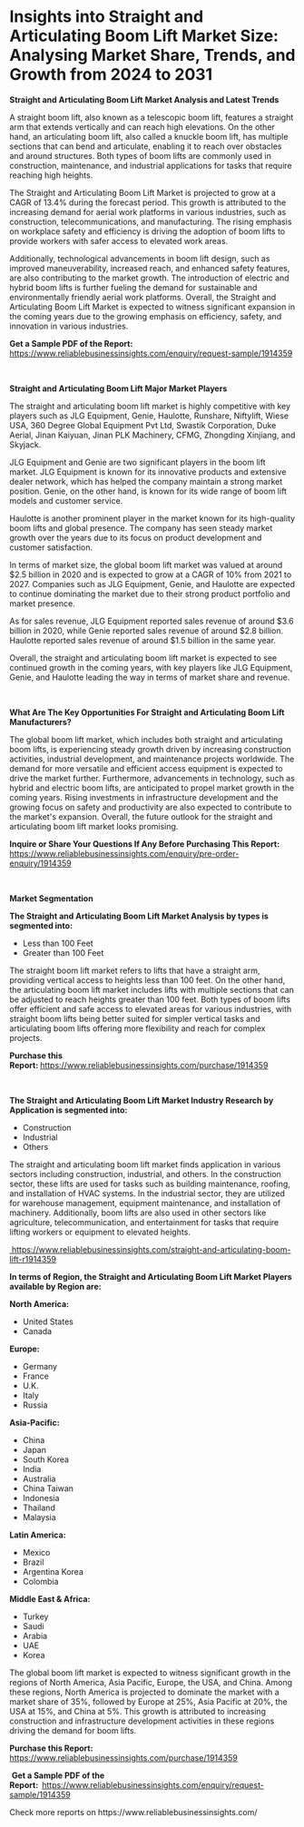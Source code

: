 <p><h1>Insights into Straight and Articulating Boom Lift Market Size: Analysing Market Share, Trends, and Growth from 2024 to 2031</h1></p><p><strong>Straight and Articulating Boom Lift Market Analysis and Latest Trends</strong></p>
<p><p>A straight boom lift, also known as a telescopic boom lift, features a straight arm that extends vertically and can reach high elevations. On the other hand, an articulating boom lift, also called a knuckle boom lift, has multiple sections that can bend and articulate, enabling it to reach over obstacles and around structures. Both types of boom lifts are commonly used in construction, maintenance, and industrial applications for tasks that require reaching high heights.</p><p>The Straight and Articulating Boom Lift Market is projected to grow at a CAGR of 13.4% during the forecast period. This growth is attributed to the increasing demand for aerial work platforms in various industries, such as construction, telecommunications, and manufacturing. The rising emphasis on workplace safety and efficiency is driving the adoption of boom lifts to provide workers with safer access to elevated work areas.</p><p>Additionally, technological advancements in boom lift design, such as improved maneuverability, increased reach, and enhanced safety features, are also contributing to the market growth. The introduction of electric and hybrid boom lifts is further fueling the demand for sustainable and environmentally friendly aerial work platforms. Overall, the Straight and Articulating Boom Lift Market is expected to witness significant expansion in the coming years due to the growing emphasis on efficiency, safety, and innovation in various industries.</p></p>
<p><strong>Get a Sample PDF of the Report:&nbsp;</strong> <a href="https://www.reliablebusinessinsights.com/enquiry/request-sample/1914359">https://www.reliablebusinessinsights.com/enquiry/request-sample/1914359</a></p>
<p>&nbsp;</p>
<p><strong>Straight and Articulating Boom Lift Major Market Players</strong></p>
<p><p>The straight and articulating boom lift market is highly competitive with key players such as JLG Equipment, Genie, Haulotte, Runshare, Niftylift, Wiese USA, 360 Degree Global Equipment Pvt Ltd, Swastik Corporation, Duke Aerial, Jinan Kaiyuan, Jinan PLK Machinery, CFMG, Zhongding Xinjiang, and Skyjack.</p><p>JLG Equipment and Genie are two significant players in the boom lift market. JLG Equipment is known for its innovative products and extensive dealer network, which has helped the company maintain a strong market position. Genie, on the other hand, is known for its wide range of boom lift models and customer service.</p><p>Haulotte is another prominent player in the market known for its high-quality boom lifts and global presence. The company has seen steady market growth over the years due to its focus on product development and customer satisfaction.</p><p>In terms of market size, the global boom lift market was valued at around $2.5 billion in 2020 and is expected to grow at a CAGR of 10% from 2021 to 2027. Companies such as JLG Equipment, Genie, and Haulotte are expected to continue dominating the market due to their strong product portfolio and market presence.</p><p>As for sales revenue, JLG Equipment reported sales revenue of around $3.6 billion in 2020, while Genie reported sales revenue of around $2.8 billion. Haulotte reported sales revenue of around $1.5 billion in the same year.</p><p>Overall, the straight and articulating boom lift market is expected to see continued growth in the coming years, with key players like JLG Equipment, Genie, and Haulotte leading the way in terms of market share and revenue.</p></p>
<p>&nbsp;</p>
<p><strong>What Are The Key Opportunities For Straight and Articulating Boom Lift Manufacturers?</strong></p>
<p><p>The global boom lift market, which includes both straight and articulating boom lifts, is experiencing steady growth driven by increasing construction activities, industrial development, and maintenance projects worldwide. The demand for more versatile and efficient access equipment is expected to drive the market further. Furthermore, advancements in technology, such as hybrid and electric boom lifts, are anticipated to propel market growth in the coming years. Rising investments in infrastructure development and the growing focus on safety and productivity are also expected to contribute to the market's expansion. Overall, the future outlook for the straight and articulating boom lift market looks promising.</p></p>
<p><strong>Inquire or Share Your Questions If Any Before Purchasing This Report:</strong> <a href="https://www.reliablebusinessinsights.com/enquiry/pre-order-enquiry/1914359">https://www.reliablebusinessinsights.com/enquiry/pre-order-enquiry/1914359</a></p>
<p>&nbsp;</p>
<p><strong>Market Segmentation</strong></p>
<p><strong>The Straight and Articulating Boom Lift Market Analysis by types is segmented into:</strong></p>
<p><ul><li>Less than 100 Feet</li><li>Greater than 100 Feet</li></ul></p>
<p><p>The straight boom lift market refers to lifts that have a straight arm, providing vertical access to heights less than 100 feet. On the other hand, the articulating boom lift market includes lifts with multiple sections that can be adjusted to reach heights greater than 100 feet. Both types of boom lifts offer efficient and safe access to elevated areas for various industries, with straight boom lifts being better suited for simpler vertical tasks and articulating boom lifts offering more flexibility and reach for complex projects.</p></p>
<p><strong>Purchase this Report:&nbsp;</strong><a href="https://www.reliablebusinessinsights.com/purchase/1914359">https://www.reliablebusinessinsights.com/purchase/1914359</a></p>
<p>&nbsp;</p>
<p><strong>The Straight and Articulating Boom Lift Market Industry Research by Application is segmented into:</strong></p>
<p><ul><li>Construction</li><li>Industrial</li><li>Others</li></ul></p>
<p><p>The straight and articulating boom lift market finds application in various sectors including construction, industrial, and others. In the construction sector, these lifts are used for tasks such as building maintenance, roofing, and installation of HVAC systems. In the industrial sector, they are utilized for warehouse management, equipment maintenance, and installation of machinery. Additionally, boom lifts are also used in other sectors like agriculture, telecommunication, and entertainment for tasks that require lifting workers or equipment to elevated heights.</p></p>
<p><a href="https://www.reliablebusinessinsights.com/straight-and-articulating-boom-lift-r1914359">&nbsp;https://www.reliablebusinessinsights.com/straight-and-articulating-boom-lift-r1914359</a></p>
<p><strong>In terms of Region, the Straight and Articulating Boom Lift Market Players available by Region are:</strong></p>
<p>
    <p> <strong> North America: </strong>
        <ul>
            <li>United States</li>
            <li>Canada</li>
        </ul>
        </p> 
    <p> <strong> Europe: </strong>
        <ul>
            <li>Germany</li>
            <li>France</li>
            <li>U.K.</li>
            <li>Italy</li>
            <li>Russia</li>
        </ul>
        </p> 
    <p> <strong> Asia-Pacific: </strong>
        <ul>
            <li>China</li>
            <li>Japan</li>
            <li>South Korea</li>
            <li>India</li>
            <li>Australia</li>
            <li>China Taiwan</li>
            <li>Indonesia</li>
            <li>Thailand</li>
            <li>Malaysia</li>
        </ul>
        </p> 
    <p> <strong> Latin America: </strong>
        <ul>
            <li>Mexico</li>
            <li>Brazil</li>
            <li>Argentina Korea</li>
            <li>Colombia</li>
        </ul>
        </p> 
    <p> <strong> Middle East & Africa: </strong>
        <ul>
            <li>Turkey</li>
            <li>Saudi</li>
            <li>Arabia</li>
            <li>UAE</li>
            <li>Korea</li>
        </ul>
    </p>
    </p>
<p><p>The global boom lift market is expected to witness significant growth in the regions of North America, Asia Pacific, Europe, the USA, and China. Among these regions, North America is projected to dominate the market with a market share of 35%, followed by Europe at 25%, Asia Pacific at 20%, the USA at 15%, and China at 5%. This growth is attributed to increasing construction and infrastructure development activities in these regions driving the demand for boom lifts.</p></p>
<p><strong>Purchase this Report: </strong><a href="https://www.reliablebusinessinsights.com/purchase/1914359">https://www.reliablebusinessinsights.com/purchase/1914359</a></p>
<p>&nbsp;<strong>Get a Sample PDF of the Report:&nbsp;&nbsp;</strong><a href="https://www.reliablebusinessinsights.com/enquiry/request-sample/1914359">https://www.reliablebusinessinsights.com/enquiry/request-sample/1914359</a></p>
<p><strong></strong></p>
<p>Check more reports on https://www.reliablebusinessinsights.com/</p>